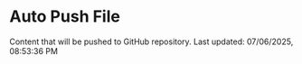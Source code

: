 # Auto Push File

Content that will be pushed to GitHub repository.
Last updated: 07/06/2025, 08:53:36 PM